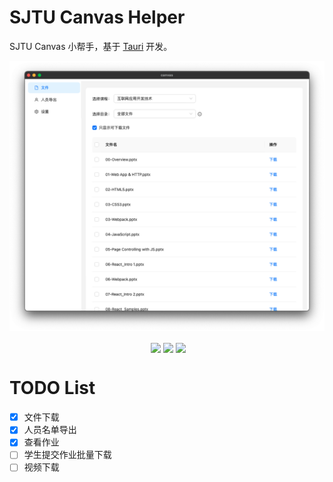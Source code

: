 # SJTU Canvas Helper

SJTU Canvas 小帮手，基于 [Tauri](https://tauri.app/) 开发。

![](overview.png)

<div align="center">
  <img align="center" src="https://img.shields.io/badge/rust-1.75-blue" alt="">
  <img align="center" src="https://img.shields.io/github/stars/Okabe-Rintarou-0/SJTU-Canvas-Helper" /> 
  <img align="center" src="https://img.shields.io/github/v/release/Okabe-Rintarou-0/SJTU-Canvas-Helper?include_prereleases" /> 
  <img align="center" src="https://img.shields.io/github/downloads/Okabe-Rintarou-0/SJTU-Canvas-Helper/total" />
</div>

# TODO List

+ [x] 文件下载
+ [x] 人员名单导出
+ [x] 查看作业
+ [ ] 学生提交作业批量下载
+ [ ] 视频下载
